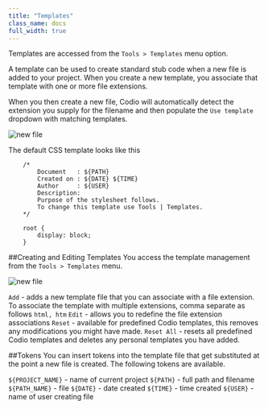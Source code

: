 ```yaml
---
title: "Templates"
class_name: docs
full_width: true
---
```


Templates are accessed from the `Tools > Templates` menu option.

A template can be used to create standard stub code when a new file is added to your project. When you create a new template, you associate that template with one or more file extensions.

When you then create a new file, Codio will automatically detect the extension you supply for the filename and then populate the `Use template` dropdown with matching templates.

![new file](/img/docs/templates-newfile.png)

The default CSS template looks like this

		/*
		    Document   : ${PATH}
		    Created on : ${DATE} ${TIME}
		    Author     : ${USER}
		    Description:
		    Purpose of the stylesheet follows.
		    To change this template use Tools | Templates.
		*/

		root {
		    display: block;
		}

##Creating and Editing Templates
You access the template management from the `Tools > Templates` menu.

![new file](/img/docs/templates-manage.png)

`Add` - adds a new template file that you can associate with a file extension. To associate the template with multiple extensions, comma separate as follows `html, htm`
`Edit` - allows you to redefine the file extension associations
`Reset` - available for predefined Codio templates, this removes any modifications you might have made.
`Reset All` - resets all predefined Codio templates and deletes any personal templates you have added.


##Tokens
You can insert tokens into the template file that get substituted at the point a new file is created. The following tokens are available.

`${PROJECT_NAME}` - name of current project
`${PATH}` - full path and filename
`${PATH_NAME}` - file
`${DATE}` - date created
`${TIME}` - time created
`${USER}` - name of user creating file



